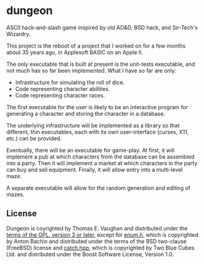 # dungeon

ASCII hack-and-slash game inspired by old AD&amp;D, BSD hack, and Sir-Tech's
Wizardry.

This project is the reboot of a project that I worked on for a few months about
35 years ago, in Applesoft BASIC on an Apple II.

The only executable that is built at present is the unit-tests executable, and
not much has so far been implemented.  What I have so far are only:

- Infrastructure for simulating the roll of dice.
- Code representing character abilities.
- Code representing character races.

The first executable for the user is likely to be an interactive program for
generating a character and storing the character in a database.

The underlying infrastructure will be implemented as a library so that
different, thin executables, each with its own user-interface (curses, X11,
etc.) can be provided.

Eventually, there will be an executable for game-play.  At first, it will
implement a pub at which characters from the database can be assembled into a
party.  Then it will implement a market at which characters in the party can
buy and sell equipment.  Finally, it will allow entry into a multi-level maze.

A separate executable will allow for the random generation and editing of
mazes.

## License

Dungeon is coyrighted by Thomas E. Vaughan and distributed under the [terms of
the GPL, version 3 or later](LICENSE), except for [enum.h](src/lib/enum.h),
which is copyrighted by Anton Bachin and distributed under the terms of the BSD
two-clause (FreeBSD) license and [catch.hpp](src/test/catch.hpp), which is
copyrighted by Two Blue Cubes Ltd.  and distributed under the Boost Software
License, Version 1.0.
